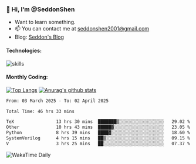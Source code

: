 ### 👋 Hi, I’m @SeddonShen
- Want to learn something.
- 📫 You can contact me at seddonshen2001@gmail.com
- Blog: [Seddon's Blog](https://seddonshen.github.io/)
#### Technologies:

![skills](https://skillicons.dev/icons?i=scala,js,html,css,bootstrap,jquery,c,cpp,cloudflare,django,docker,flask,git,github,githubactions,linux,latex,mysql,nodejs,ps,php,pr,py,raspberrypi,redis,unreal,v,vscode,vue,bash)

#### Monthly Coding:
[![Top Langs](https://github-readme-stats.vercel.app/api/top-langs?username=seddonshen&show_icons=true&locale=en&layout=compact&hide=html&langs_count=8)](https://github.com/SeddonShen/)
[![Anurag's github stats](https://github-readme-stats.vercel.app/api?username=SeddonShen&count_private=true&show_icons=true)](https://github.com/anuraghazra/github-readme-stats)
<!--START_SECTION:waka-->

```txt
From: 03 March 2025 - To: 02 April 2025

Total Time: 46 hrs 33 mins

TeX                13 hrs 30 mins  ███████▒░░░░░░░░░░░░░░░░░   29.02 %
Other              10 hrs 43 mins  █████▓░░░░░░░░░░░░░░░░░░░   23.05 %
Python             8 hrs 39 mins   ████▓░░░░░░░░░░░░░░░░░░░░   18.60 %
SystemVerilog      4 hrs 15 mins   ██▒░░░░░░░░░░░░░░░░░░░░░░   09.15 %
V                  3 hrs 25 mins   ██░░░░░░░░░░░░░░░░░░░░░░░   07.37 %
```

<!--END_SECTION:waka-->

![WakaTime Daily](https://wakatime.com/share/@seddon2001/61a7e342-5f12-4fea-bf92-1fac161e97d6.svg)
<!---
SeddonShen/SeddonShen is a ✨ special ✨ repository because its `README.md` (this file) appears on your GitHub profile.
You can click the Preview link to take a look at your changes.
--->
